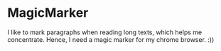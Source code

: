# MagicMarker

I like to mark paragraphs when reading long texts, which helps me concentrate. Hence, I need a magic marker for my chrome browser. :))
